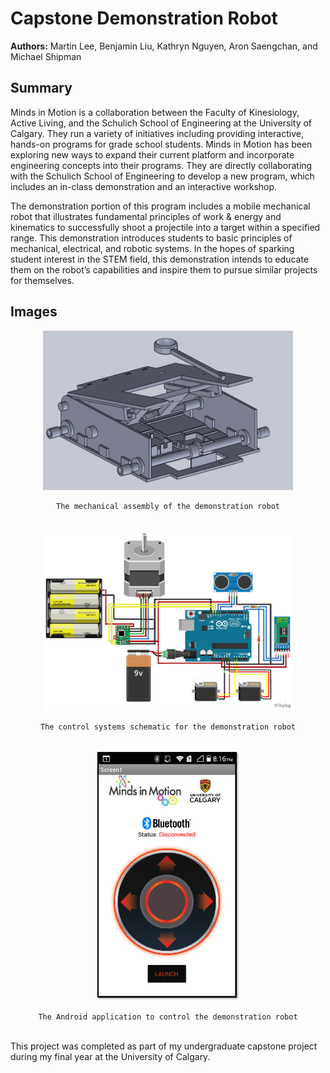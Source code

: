 # Capstone Demonstration Robot

**Authors:** Martin Lee, Benjamin Liu, Kathryn Nguyen, Aron Saengchan, and Michael Shipman

## Summary
Minds in Motion is a collaboration between the Faculty of Kinesiology, Active Living, and the Schulich School of Engineering at the University of Calgary. They run a variety of initiatives including providing interactive, hands-on programs for grade school students. Minds in Motion has been exploring new ways to expand their current platform and incorporate engineering concepts into their programs. They are directly collaborating with the Schulich School of Engineering to develop a new program, which includes an in-class demonstration and an interactive workshop.

The demonstration portion of this program includes a mobile mechanical robot that illustrates fundamental principles of work & energy and kinematics to successfully shoot a projectile into a target within a specified range. This demonstration introduces students to basic principles of mechanical, electrical, and robotic systems. In the hopes of sparking student interest in the STEM field, this demonstration intends to educate them on the robot’s capabilities and inspire them to pursue similar projects for themselves.

## Images
<div align="center">
	<img src="./Mechanical/Images/Mechanical Assembly.png" width="400">
	
    The mechanical assembly of the demonstration robot
</div>
<br>
<div align="center">
	<img src="./Control Systems/Images/Schematic.PNG" width="400">

	The control systems schematic for the demonstration robot
</div>
<br>
<div align="center">
	<img src="./Control Systems/Images/Android Application.png" height="400">

    The Android application to control the demonstration robot
</div>
<br>
This project was completed as part of my undergraduate capstone project during my final year at the University of Calgary.
